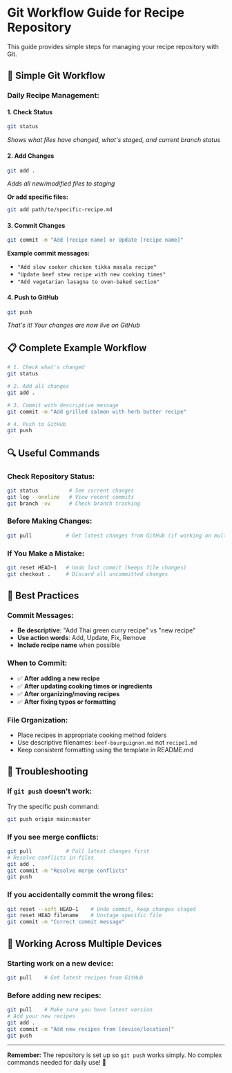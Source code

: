 # Git Workflow Guide for Recipe Repository

This guide provides simple steps for managing your recipe repository with Git.

## 🚀 Simple Git Workflow

### **Daily Recipe Management:**

#### **1. Check Status**
```bash
git status
```
*Shows what files have changed, what's staged, and current branch status*

#### **2. Add Changes**
```bash
git add .
```
*Adds all new/modified files to staging*

**Or add specific files:**
```bash
git add path/to/specific-recipe.md
```

#### **3. Commit Changes**
```bash
git commit -m "Add [recipe name] or Update [recipe name]"
```

**Example commit messages:**
- `"Add slow cooker chicken tikka masala recipe"`
- `"Update beef stew recipe with new cooking times"`
- `"Add vegetarian lasagna to oven-baked section"`

#### **4. Push to GitHub**
```bash
git push
```
*That's it! Your changes are now live on GitHub*

## 📋 Complete Example Workflow

```bash
# 1. Check what's changed
git status

# 2. Add all changes
git add .

# 3. Commit with descriptive message
git commit -m "Add grilled salmon with herb butter recipe"

# 4. Push to GitHub
git push
```

## 🔍 Useful Commands

### **Check Repository Status:**
```bash
git status          # See current changes
git log --oneline   # View recent commits
git branch -vv      # Check branch tracking
```

### **Before Making Changes:**
```bash
git pull           # Get latest changes from GitHub (if working on multiple devices)
```

### **If You Make a Mistake:**
```bash
git reset HEAD~1   # Undo last commit (keeps file changes)
git checkout .     # Discard all uncommitted changes
```

## 🎯 Best Practices

### **Commit Messages:**
- **Be descriptive**: "Add Thai green curry recipe" vs "new recipe"
- **Use action words**: Add, Update, Fix, Remove
- **Include recipe name** when possible

### **When to Commit:**
- ✅ **After adding a new recipe**
- ✅ **After updating cooking times or ingredients**
- ✅ **After organizing/moving recipes**
- ✅ **After fixing typos or formatting**

### **File Organization:**
- Place recipes in appropriate cooking method folders
- Use descriptive filenames: `beef-bourguignon.md` not `recipe1.md`
- Keep consistent formatting using the template in README.md

## 🚨 Troubleshooting

### **If `git push` doesn't work:**
Try the specific push command:
```bash
git push origin main:master
```

### **If you see merge conflicts:**
```bash
git pull           # Pull latest changes first
# Resolve conflicts in files
git add .
git commit -m "Resolve merge conflicts"
git push
```

### **If you accidentally commit the wrong files:**
```bash
git reset --soft HEAD~1    # Undo commit, keep changes staged
git reset HEAD filename    # Unstage specific file
git commit -m "Correct commit message"
```

## 📱 Working Across Multiple Devices

### **Starting work on a new device:**
```bash
git pull    # Get latest recipes from GitHub
```

### **Before adding new recipes:**
```bash
git pull    # Make sure you have latest version
# Add your new recipes
git add .
git commit -m "Add new recipes from [device/location]"
git push
```

---

**Remember:** The repository is set up so `git push` works simply. No complex commands needed for daily use! 🎉
